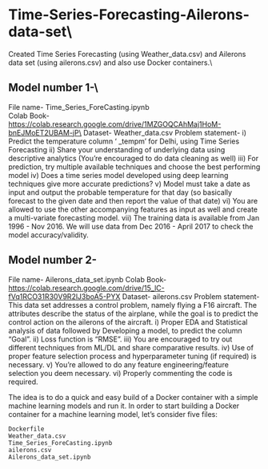 # Time-Series-Forecasting-Ailerons-data-set\
Created Time Series Forecasting (using Weather_data.csv) and Ailerons data set (using ailerons.csv) and also use Docker containers.\

## Model number 1-\

File name- Time_Series_ForeCasting.ipynb\
Colab Book- https://colab.research.google.com/drive/1MZGOQCAhMaj1HoM-bnEJMoET2UBAM-jP\
Dataset- Weather_data.csv
Problem statement- 
i) Predict the temperature column ‘ _tempm’ for Delhi, using Time Series Forecasting 
ii) Share your understanding of underlying data using descriptive analytics (You’re encouraged to do data cleaning as well)
iii) For prediction, try multiple available techniques and choose the best performing model 
iv) Does a time series model developed using deep learning techniques give more accurate predictions?
v) Model must take a date as input and output the probable temperature for that day (so basically forecast to the given date and then report the value of that date)
vi) You are allowed to use the other accompanying features as input as well and create a multi-variate forecasting model.
vii) The training data is available from Jan 1996 - Nov 2016. We will use data from Dec 2016 - April 2017 to check the model accuracy/validity.

## Model number 2-

File name- Ailerons_data_set.ipynb
Colab Book- https://colab.research.google.com/drive/15_lC-fVq1RCO31R30V9R2lJ3boA5-PYX
Dataset- ailerons.csv
Problem statement- 
This data set addresses a control problem, namely flying a F16 aircraft. The attributes describe the status of the airplane, while the goal is to predict the control action on the ailerons of the aircraft.
i) Proper EDA and Statistical analysis of data followed by Developing a model, to predict the column “Goal”.
ii) Loss function is “RMSE”.
iii) You are encouraged to try out different techniques from ML/DL and share comparative results.
iv) Use of proper feature selection process and hyperparameter tuning (if required) is necessary.
v) You’re allowed to do any feature engineering/feature selection you deem necessary.
vi) Properly commenting the code is required.

The idea is to do a quick and easy build of a Docker container with a simple machine learning models and run it. In order to start building a Docker container for a machine learning model, let’s consider five files:

    Dockerfile
    Weather_data.csv
    Time_Series_ForeCasting.ipynb
    ailerons.csv
    Ailerons_data_set.ipynb
